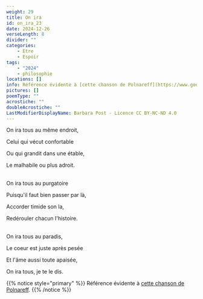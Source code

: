 ```yaml
---
weight: 29
title: On ira
id: on_ira_23
date: 2024-12-26
verseLength: 8
divider: ""
categories:
    - Etre
    - Espoir
tags:
    - "2024"
    - philosophie
locations: []
info: Référence évidente à [cette chanson de Polnareff](https://www.google.com/search?q=on+ira+tous+au+paradis).
pictures: []
poemType: ""
acrostiche: ""
doubleAcrostiche: ""
LastModifierDisplayName: Barbara Post - Licence CC BY-NC-ND 4.0
---
```

On ira tous au même endroit,

Celui qui vécut confortable

Ou qui grandit dans une étable,

Le malhabile ou plus adroit.

 \
On ira tous au purgatoire

Puisqu'il faut bien passer par là,

Accorder timide son la,

Redérouler chacun l'histoire.

 \
On ira tous au paradis,

Le coeur est juste après pesée

Et l'âme aussi toute apaisée,

On ira tous, je te le dis.

<!-- FM:Snippet:Start data:{"id":"_simpleNotice","fields":[{"name":"content","value":""}]} -->
{{% notice style="primary" %}}
Référence évidente à [cette chanson de Polnareff](https://www.google.com/search?q=on+ira+tous+au+paradis).
{{% /notice %}}
<!-- FM:Snippet:End -->